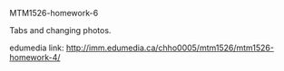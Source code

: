 MTM1526-homework-6

Tabs and changing photos.

edumedia link: http://imm.edumedia.ca/chho0005/mtm1526/mtm1526-homework-4/